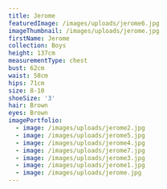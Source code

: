 ```yaml
---
title: Jerome
featuredImage: /images/uploads/jerome6.jpg
imageThumbnail: /images/uploads/jerome.jpg
firstName: Jerome
collection: Boys
height: 137cm
measurementType: chest
bust: 62cm
waist: 58cm
hips: 71cm
size: 8-10
shoeSize: '3'
hair: Brown
eyes: Brown
imagePortfolio:
  - image: /images/uploads/jerome2.jpg
  - image: /images/uploads/jerome5.jpg
  - image: /images/uploads/jerome4.jpg
  - image: /images/uploads/jerome7.jpg
  - image: /images/uploads/jerome3.jpg
  - image: /images/uploads/jerome1.jpg
  - image: /images/uploads/jerome.jpg
---
```


